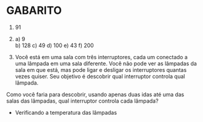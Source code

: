 # GABARITO

1) 91

3) 
    a) 9<br>
    b) 128
    c) 49
    d) 100
    e) 43
    f) 200

4) Você está em uma sala com três interruptores, cada um conectado a uma lâmpada em uma sala diferente. Você não pode ver as lâmpadas da sala em que está, mas pode ligar e desligar os interruptores quantas vezes quiser. Seu objetivo é descobrir qual interruptor controla qual lâmpada.

Como você faria para descobrir, usando apenas duas idas até uma das salas das lâmpadas, qual interruptor controla cada lâmpada?  

- Verificando a temperatura das lâmpadas 